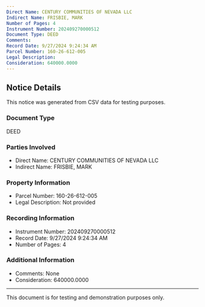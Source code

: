 ```yaml
---
Direct Name: CENTURY COMMUNITIES OF NEVADA LLC
Indirect Name: FRISBIE, MARK
Number of Pages: 4
Instrument Number: 202409270000512
Document Type: DEED
Comments: 
Record Date: 9/27/2024 9:24:34 AM
Parcel Number: 160-26-612-005
Legal Description: 
Consideration: 640000.0000
---
```


## Notice Details

This notice was generated from CSV data for testing purposes.

### Document Type
DEED

### Parties Involved
- Direct Name: CENTURY COMMUNITIES OF NEVADA LLC
- Indirect Name: FRISBIE, MARK

### Property Information
- Parcel Number: 160-26-612-005
- Legal Description: Not provided

### Recording Information
- Instrument Number: 202409270000512
- Record Date: 9/27/2024 9:24:34 AM
- Number of Pages: 4

### Additional Information
- Comments: None
- Consideration: 640000.0000

---

This document is for testing and demonstration purposes only.
